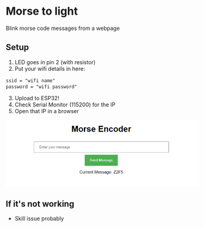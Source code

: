 # Morse to light

Blink morse code messages from a webpage

## Setup
1. LED goes in pin 2 (with resistor)
2. Put your wifi details in here:
```
ssid = "wifi name"
password = "wifi password"
```
3. Upload to ESP32!
4. Check Serial Monitor (115200) for the IP
5. Open that IP in a browser

![img.png](img.png)

## If it's not working
- Skill issue probably
